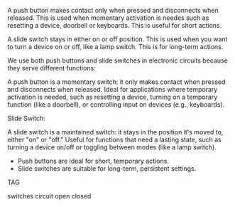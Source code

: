 A push button makes contact only when pressed and disconnects when released. This is used when momentary activation is needes such as resetting a device, doorbell or keyboards. This is useful for short actions.

A slide switch stays in either on or off position. This is used when you want to turn a device on or off, like a lamp switch. This is for long-term actions.

We use both push buttons and slide switches in electronic circuits because they serve different functions:

A push button is a momentary switch: it only makes contact when pressed and disconnects when released.
Ideal for applications where temporary activation is needed, such as resetting a device, turning on a temporary function (like a doorbell), or controlling input on devices (e.g., keyboards).

Slide Switch:

A slide switch is a maintained switch: it stays in the position it's moved to, either "on" or "off."
Useful for functions that need a lasting state, such as turning a device on/off or toggling between modes (like a lamp switch).

- Push buttons are ideal for short, temporary actions.
- Slide switches are suitable for long-term, persistent settings.

TAG

switches
circuit
open
closed
